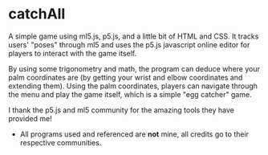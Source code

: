 # catchAll
A simple game using ml5.js, p5.js, and a little bit of HTML and CSS. It tracks users' "poses" through ml5 and uses the p5.js javascript online editor for players to interact with the game itself.


By using some trigonometry and math, the program can deduce where your palm coordinates are (by getting your wrist and elbow coordinates and extending them). Using the palm coordinates, players can navigate through the menu and play the game itself, which is a simple "egg catcher" game.


I thank the p5.js and ml5 community for the amazing tools they have provided me!

* All programs used and referenced are **not** mine, all credits go to their respective communities.
